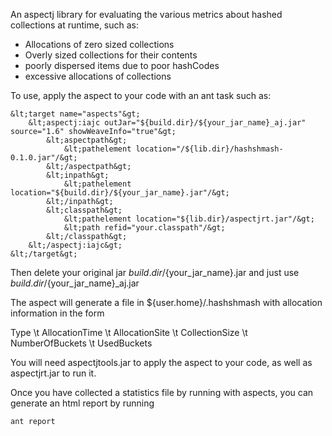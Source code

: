 An aspectj library for evaluating the various metrics about hashed collections at runtime, such as:
 * Allocations of zero sized collections
 * Overly sized collections for their contents
 * poorly dispersed items due to poor hashCodes
 * excessive allocations of collections
 
 
 To use, apply the aspect to your code with an ant task such as:
 

    &lt;target name="aspects"&gt;  
        &lt;aspectj:iajc outJar="${build.dir}/${your_jar_name}_aj.jar" source="1.6" showWeaveInfo="true"&gt;  
            &lt;aspectpath&gt;  
                &lt;pathelement location="/${lib.dir}/hashshmash-0.1.0.jar"/&gt;  
            &lt;/aspectpath&gt;  
            &lt;inpath&gt;  
                &lt;pathelement location="${build.dir}/${your_jar_name}.jar"/&gt;  
            &lt;/inpath&gt;  
            &lt;classpath&gt;  
                &lt;pathelement location="${lib.dir}/aspectjrt.jar"/&gt;  
                &lt;path refid="your.classpath"/&gt;  
            &lt;/classpath&gt;  
        &lt;/aspectj:iajc&gt;  
    &lt;/target&gt;  


Then delete your original jar ${build.dir}/${your_jar_name}.jar and just use ${build.dir}/${your_jar_name}_aj.jar

The aspect will generate a file in ${user.home}/.hashshmash with allocation information in the form

Type \t AllocationTime \t AllocationSite \t CollectionSize \t NumberOfBuckets \t UsedBuckets

You will need aspectjtools.jar to apply the aspect to your code, as well as aspectjrt.jar to run it.


Once you have collected a statistics file by running with aspects, you can generate an html report by running

    ant report
    



 

